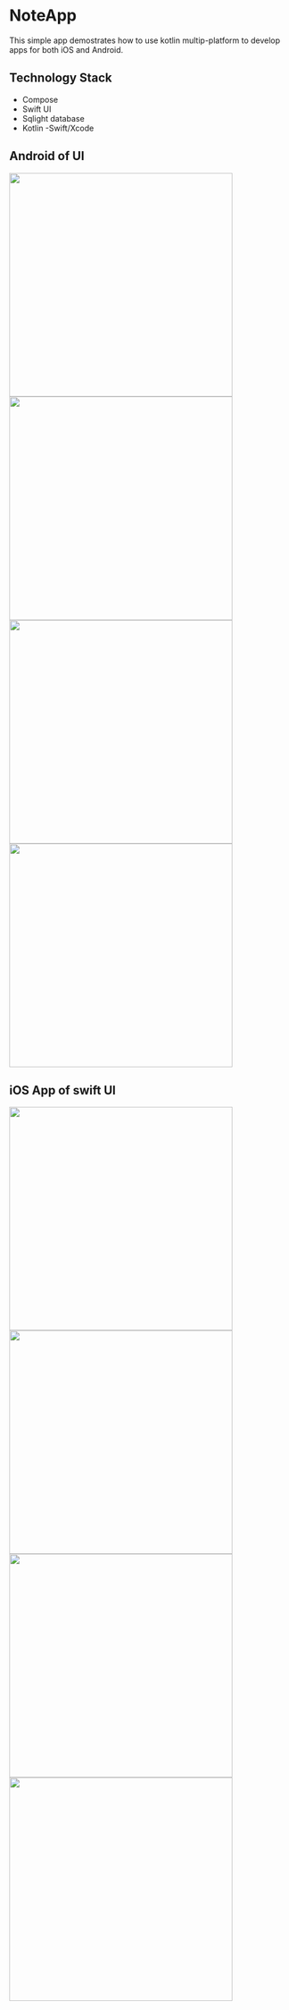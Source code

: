 # NoteApp
This simple app demostrates how to use kotlin multip-platform to develop apps for both iOS and Android. 
## Technology Stack
- Compose
- Swift UI
- Sqlight database
- Kotlin
-Swift/Xcode


## Android of UI
<img src="img/android/Screenshot_20230217_135310.png" width="400">
<img src="img/android/Screenshot_20230217_135412.png" width="400">
<img src="img/android/Screenshot_20230217_135442.png" width="400">
<img src="img/android/Screenshot_20230217_135704.png" width="400">

## iOS App of swift UI

<img src="img/ios/Picture 1.png" width="400">
<img src="img/ios/Picture 2.png" width="400">
<img src="img/ios/Picture 3.png" width="400">
<img src="img/ios/Picture 4.png" width="400">
